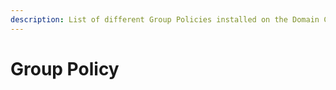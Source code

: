 ```yaml
---
description: List of different Group Policies installed on the Domain Controller
---
```


# Group Policy

